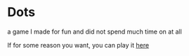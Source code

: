 # Dots
a game I made for fun and did not spend much time on at all

If for some reason you want, you can play it [here](https://trey2k.github.io/dots/)